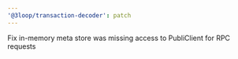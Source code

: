 ```yaml
---
'@3loop/transaction-decoder': patch
---
```


Fix in-memory meta store was missing access to PubliClient for RPC requests
